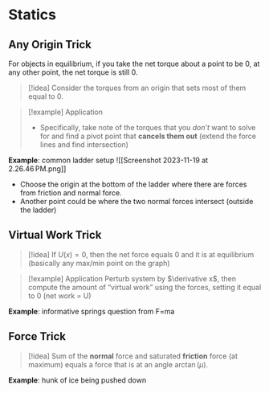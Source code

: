 # Statics
## Any Origin Trick
For objects in equilibrium, if you take the net torque about a point to be 0, at any other point, the net torque is still 0.

>[!idea]
>Consider the torques from an origin that sets most of them equal to 0.

>[!example] Application
>- Specifically, take note of the torques that you *don’t* want to solve for and find a pivot point that **cancels them out** (extend the force lines and find intersection)

**Example**: common ladder setup
![[Screenshot 2023-11-19 at 2.26.46 PM.png]]
- Choose the origin at the bottom of the ladder where there are forces from friction and normal force.
- Another point could be where the two normal forces intersect (outside the ladder)

## Virtual Work Trick
>[!idea]
If $U(x) = 0$, then the net force equals 0 and it is at equilibrium (basically any max/min point on the graph)

 >[!example] Application
 Perturb system by $\derivative x$, then compute the amount of “virtual work” using the forces, setting it equal to 0 (net work = U)

**Example**: informative springs question from F=ma

## Force Trick
>[!idea]
Sum of the **normal** force and saturated **friction** force (at maximum) equals a force that is at an angle $\arctan(\mu)$.

**Example**: hunk of ice being pushed down